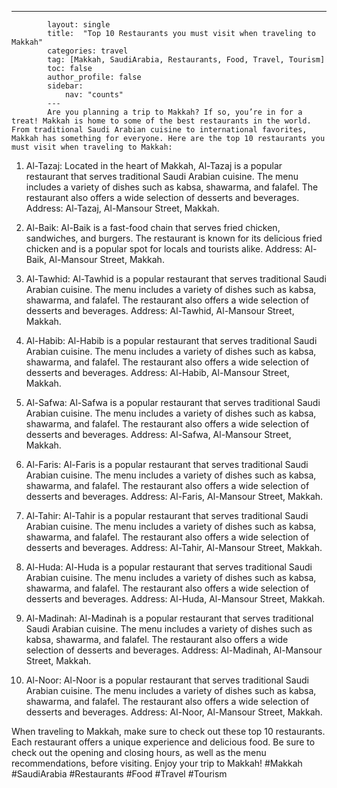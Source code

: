 ---
            layout: single
            title:  "Top 10 Restaurants you must visit when traveling to Makkah"
            categories: travel
            tag: [Makkah, SaudiArabia, Restaurants, Food, Travel, Tourism]
            toc: false
            author_profile: false
            sidebar:
                nav: "counts"
            ---
            Are you planning a trip to Makkah? If so, you’re in for a treat! Makkah is home to some of the best restaurants in the world. From traditional Saudi Arabian cuisine to international favorites, Makkah has something for everyone. Here are the top 10 restaurants you must visit when traveling to Makkah:

1. Al-Tazaj: Located in the heart of Makkah, Al-Tazaj is a popular restaurant that serves traditional Saudi Arabian cuisine. The menu includes a variety of dishes such as kabsa, shawarma, and falafel. The restaurant also offers a wide selection of desserts and beverages. Address: Al-Tazaj, Al-Mansour Street, Makkah. 

2. Al-Baik: Al-Baik is a fast-food chain that serves fried chicken, sandwiches, and burgers. The restaurant is known for its delicious fried chicken and is a popular spot for locals and tourists alike. Address: Al-Baik, Al-Mansour Street, Makkah. 

3. Al-Tawhid: Al-Tawhid is a popular restaurant that serves traditional Saudi Arabian cuisine. The menu includes a variety of dishes such as kabsa, shawarma, and falafel. The restaurant also offers a wide selection of desserts and beverages. Address: Al-Tawhid, Al-Mansour Street, Makkah. 

4. Al-Habib: Al-Habib is a popular restaurant that serves traditional Saudi Arabian cuisine. The menu includes a variety of dishes such as kabsa, shawarma, and falafel. The restaurant also offers a wide selection of desserts and beverages. Address: Al-Habib, Al-Mansour Street, Makkah. 

5. Al-Safwa: Al-Safwa is a popular restaurant that serves traditional Saudi Arabian cuisine. The menu includes a variety of dishes such as kabsa, shawarma, and falafel. The restaurant also offers a wide selection of desserts and beverages. Address: Al-Safwa, Al-Mansour Street, Makkah. 

6. Al-Faris: Al-Faris is a popular restaurant that serves traditional Saudi Arabian cuisine. The menu includes a variety of dishes such as kabsa, shawarma, and falafel. The restaurant also offers a wide selection of desserts and beverages. Address: Al-Faris, Al-Mansour Street, Makkah. 

7. Al-Tahir: Al-Tahir is a popular restaurant that serves traditional Saudi Arabian cuisine. The menu includes a variety of dishes such as kabsa, shawarma, and falafel. The restaurant also offers a wide selection of desserts and beverages. Address: Al-Tahir, Al-Mansour Street, Makkah. 

8. Al-Huda: Al-Huda is a popular restaurant that serves traditional Saudi Arabian cuisine. The menu includes a variety of dishes such as kabsa, shawarma, and falafel. The restaurant also offers a wide selection of desserts and beverages. Address: Al-Huda, Al-Mansour Street, Makkah. 

9. Al-Madinah: Al-Madinah is a popular restaurant that serves traditional Saudi Arabian cuisine. The menu includes a variety of dishes such as kabsa, shawarma, and falafel. The restaurant also offers a wide selection of desserts and beverages. Address: Al-Madinah, Al-Mansour Street, Makkah. 

10. Al-Noor: Al-Noor is a popular restaurant that serves traditional Saudi Arabian cuisine. The menu includes a variety of dishes such as kabsa, shawarma, and falafel. The restaurant also offers a wide selection of desserts and beverages. Address: Al-Noor, Al-Mansour Street, Makkah. 

When traveling to Makkah, make sure to check out these top 10 restaurants. Each restaurant offers a unique experience and delicious food. Be sure to check out the opening and closing hours, as well as the menu recommendations, before visiting. Enjoy your trip to Makkah! #Makkah #SaudiArabia #Restaurants #Food #Travel #Tourism